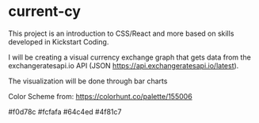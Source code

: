 # current-cy

This project is an introduction to CSS/React and more based on skills developed in Kickstart Coding.

I will be creating a visual currency exchange graph that gets data from the exchangeratesapi.io API (JSON https://api.exchangeratesapi.io/latest).

The visualization will be done through bar charts

Color Scheme from: https://colorhunt.co/palette/155006

#f0d78c
#fcfafa
#64c4ed
#4f81c7
